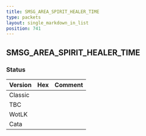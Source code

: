 ```yaml
---
title: SMSG_AREA_SPIRIT_HEALER_TIME
type: packets
layout: single_markdown_in_list
position: 741
---
```


## SMSG_AREA_SPIRIT_HEALER_TIME

### Status

Version | Hex | Comment
---------- | ---------- | ---------- 
Classic |  |  
TBC |  |  
WotLK |  |  
Cata |  |  
